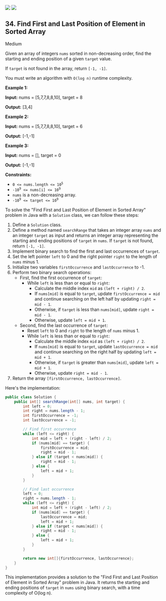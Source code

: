[![](https://img.shields.io/github/stars/LeetCode-Top-Interview-150/LeetCode-Top-Interview-150?label=Stars&style=flat-square)](https://github.com/LeetCode-Top-Interview-150/LeetCode-Top-Interview-150)
[![](https://img.shields.io/github/forks/LeetCode-Top-Interview-150/LeetCode-Top-Interview-150?label=Fork%20me%20on%20GitHub%20&style=flat-square)](https://github.com/LeetCode-Top-Interview-150/LeetCode-Top-Interview-150/fork)

## 34\. Find First and Last Position of Element in Sorted Array

Medium

Given an array of integers `nums` sorted in non-decreasing order, find the starting and ending position of a given `target` value.

If `target` is not found in the array, return `[-1, -1]`.

You must write an algorithm with `O(log n)` runtime complexity.

**Example 1:**

**Input:** nums = [5,7,7,8,8,10], target = 8

**Output:** [3,4] 

**Example 2:**

**Input:** nums = [5,7,7,8,8,10], target = 6

**Output:** [-1,-1] 

**Example 3:**

**Input:** nums = [], target = 0

**Output:** [-1,-1] 

**Constraints:**

*   <code>0 <= nums.length <= 10<sup>5</sup></code>
*   <code>-10<sup>9</sup> <= nums[i] <= 10<sup>9</sup></code>
*   `nums` is a non-decreasing array.
*   <code>-10<sup>9</sup> <= target <= 10<sup>9</sup></code>

To solve the "Find First and Last Position of Element in Sorted Array" problem in Java with a `Solution` class, we can follow these steps:

1. Define a `Solution` class.
2. Define a method named `searchRange` that takes an integer array `nums` and an integer `target` as input and returns an integer array representing the starting and ending positions of `target` in `nums`. If `target` is not found, return `[-1, -1]`.
3. Implement binary search to find the first and last occurrences of `target`.
4. Set the left pointer `left` to 0 and the right pointer `right` to the length of `nums` minus 1.
5. Initialize two variables `firstOccurrence` and `lastOccurrence` to -1.
6. Perform two binary search operations:
   - First, find the first occurrence of `target`:
     - While `left` is less than or equal to `right`:
       - Calculate the middle index `mid` as `(left + right) / 2`.
       - If `nums[mid]` is equal to `target`, update `firstOccurrence = mid` and continue searching on the left half by updating `right = mid - 1`.
       - Otherwise, if `target` is less than `nums[mid]`, update `right = mid - 1`.
       - Otherwise, update `left = mid + 1`.
   - Second, find the last occurrence of `target`:
     - Reset `left` to 0 and `right` to the length of `nums` minus 1.
     - While `left` is less than or equal to `right`:
       - Calculate the middle index `mid` as `(left + right) / 2`.
       - If `nums[mid]` is equal to `target`, update `lastOccurrence = mid` and continue searching on the right half by updating `left = mid + 1`.
       - Otherwise, if `target` is greater than `nums[mid]`, update `left = mid + 1`.
       - Otherwise, update `right = mid - 1`.
7. Return the array `[firstOccurrence, lastOccurrence]`.

Here's the implementation:

```java
public class Solution {
    public int[] searchRange(int[] nums, int target) {
        int left = 0;
        int right = nums.length - 1;
        int firstOccurrence = -1;
        int lastOccurrence = -1;

        // Find first occurrence
        while (left <= right) {
            int mid = left + (right - left) / 2;
            if (nums[mid] == target) {
                firstOccurrence = mid;
                right = mid - 1;
            } else if (target < nums[mid]) {
                right = mid - 1;
            } else {
                left = mid + 1;
            }
        }

        // Find last occurrence
        left = 0;
        right = nums.length - 1;
        while (left <= right) {
            int mid = left + (right - left) / 2;
            if (nums[mid] == target) {
                lastOccurrence = mid;
                left = mid + 1;
            } else if (target < nums[mid]) {
                right = mid - 1;
            } else {
                left = mid + 1;
            }
        }

        return new int[]{firstOccurrence, lastOccurrence};
    }
}
```

This implementation provides a solution to the "Find First and Last Position of Element in Sorted Array" problem in Java. It returns the starting and ending positions of `target` in `nums` using binary search, with a time complexity of O(log n).